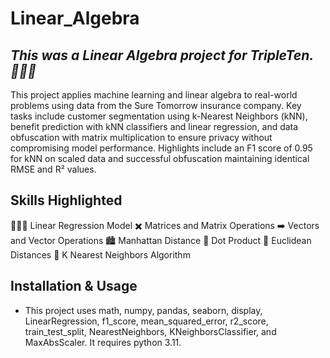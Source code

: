 # Linear_Algebra
## *This was a Linear Algebra project for TripleTen. 👩🏽‍💻*
This project applies machine learning and linear algebra to real-world problems using data from the Sure Tomorrow insurance company. Key tasks include customer segmentation using k-Nearest Neighbors (kNN), benefit prediction with kNN classifiers and linear regression, and data obfuscation with matrix multiplication to ensure privacy without compromising model performance. Highlights include an F1 score of 0.95 for kNN on scaled data and successful obfuscation maintaining identical RMSE and R² values.
## Skills Highlighted
👩🏽‍💻 Linear Regression Model
✖️ Matrices and Matrix Operations
➡️ Vectors and Vector Operations
🏙️ Manhattan Distance
🔴 Dot Product
📐 Euclidean Distances
🏡 K Nearest Neighbors Algorithm
## Installation & Usage
* This project uses math, numpy, pandas, seaborn, display, LinearRegression, f1_score, mean_squared_error, r2_score, train_test_split, NearestNeighbors, KNeighborsClassifier, and MaxAbsScaler.  It requires python 3.11.
